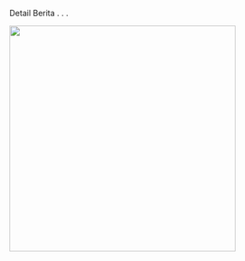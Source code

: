 <p>Detail Berita . . .</p><p></p><img src="http://localhost:3000/uploads/berita/Ipconfig_2025-07-21T22-46-25-989Z_480fdf74-cb1d-4025-8402-c16081f319e1.jpg" draggable="true" style="width: 400px; height: auto; cursor: pointer; margin: 0px auto;"><p></p>
